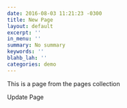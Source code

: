 ```yaml
---
date: 2016-08-03 11:21:23 -0300
title: New Page
layout: default
excerpt: ''
in_menu: ''
summary: No summary
keywords: ''
blahb_lah: ''
categories: demo
---
```

This is a page from the pages collection

Update Page